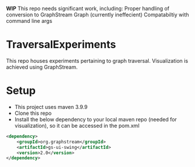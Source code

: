 **WIP**
This repo needs significant work, including:
Proper handling of conversion to GraphStream Graph (currently ineffecient)
Compatabiltiy with command line args

# TraversalExperiments  
This repo houses experiments pertaining to graph traversal. Visualization is achieved using GraphStream.

# Setup  
- This project uses maven 3.9.9
- Clone this repo
- Install the below dependency to your local maven repo (needed for visualization), so it can be accessed in the pom.xml
```xml
<dependency>
    <groupId>org.graphstream</groupId>
    <artifactId>gs-ui-swing</artifactId>
    <version>2.0</version>
</dependency>
